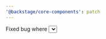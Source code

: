 ```yaml
---
'@backstage/core-components': patch
---
```


Fixed bug where <Select> component with empty string as placeholder gave error
